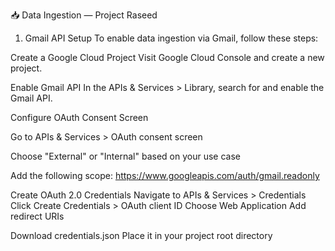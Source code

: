 📥 Data Ingestion — Project Raseed
1. Gmail API Setup
To enable data ingestion via Gmail, follow these steps:

Create a Google Cloud Project
Visit Google Cloud Console and create a new project.

Enable Gmail API
In the APIs & Services > Library, search for and enable the Gmail API.

Configure OAuth Consent Screen

Go to APIs & Services > OAuth consent screen

Choose "External" or "Internal" based on your use case

Add the following scope:
  https://www.googleapis.com/auth/gmail.readonly
  
Create OAuth 2.0 Credentials
  Navigate to APIs & Services > Credentials
  Click Create Credentials > OAuth client ID
  Choose Web Application
  Add redirect URIs
  
Download credentials.json
Place it in your project root directory




